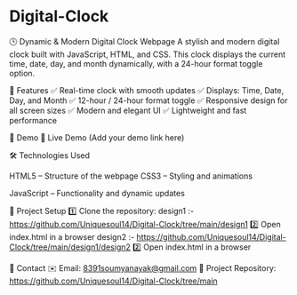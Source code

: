 # Digital-Clock
🕒 Dynamic & Modern Digital Clock Webpage
A stylish and modern digital clock built with JavaScript, HTML, and CSS. This clock displays the current time, date, day, and month dynamically, with a 24-hour format toggle option.

🌟 Features
✅ Real-time clock with smooth updates
✅ Displays: Time, Date, Day, and Month
✅ 12-hour / 24-hour format toggle
✅ Responsive design for all screen sizes
✅ Modern and elegant UI
✅ Lightweight and fast performance

📸 Demo
🚀 Live Demo (Add your demo link here)

🛠 Technologies Used

HTML5 – Structure of the webpage
CSS3 – Styling and animations

JavaScript – Functionality and dynamic updates

📂 Project Setup
1️⃣ Clone the repository:
design1 :- https://github.com/Uniquesoul14/Digital-Clock/tree/main/design1
2️⃣ Open index.html in a browser
design2 :- https://github.com/Uniquesoul14/Digital-Clock/tree/main/design1/design2
2️⃣ Open index.html in a browser


📧 Contact
✉️ Email: 8391soumyanayak@gmail.com
📂 Project Repository: https://github.com/Uniquesoul14/Digital-Clock/tree/main
